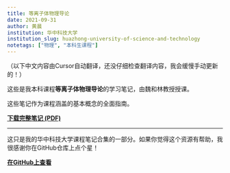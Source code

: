 ```yaml
---
title: 等离子体物理导论
date: 2021-09-31
author: 黄晨
institution: 华中科技大学
institution_slug: huazhong-university-of-science-and-technology
notetags: ["物理", "本科生课程"]
---
```


（以下中文内容由Cursor自动翻译，还没仔细检查翻译内容，我会缓慢手动更新的！）

这些是我本科课程**等离子体物理导论**的学习笔记，由魏和林教授授课。

这些笔记作为课程涵盖的基本概念的全面指南。

[**下载完整笔记 (PDF)**](/notes/introduction-to-plasma-physics/pdf/introduction-to-plasma-physics.pdf)

---

这只是我的华中科技大学课程笔记合集的一部分。如果你觉得这个资源有帮助，我很感谢你在GitHub仓库上点个星！

[**在GitHub上查看**](https://github.com/chenx820/HUST-course-notes)
